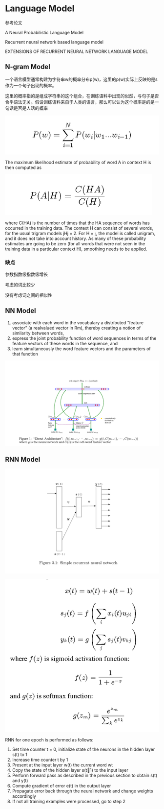 # Language Model

参考论文

A Neural Probabilistic Language Model

Recurrent neural network based language model

EXTENSIONS OF RECURRENT NEURAL NETWORK LANGUAGE MODEL

## N-gram Model

一个语言模型通常构建为字符串w的概率分布p(w)，这里的p(w)实际上反映的是s作为一个句子出现的概率。

这里的概率指的是组成字符串的这个组合，在训练语料中出现的似然，与句子是否合乎语法无关。假设训练语料来自于人类的语言，那么可以认为这个概率是的是一句话是否是人话的概率

![1540886062187](./20181030155055.png)

The maximum likelihood estimate of probability of word A in context H is then computed as

![1540886185095](./20181030155542.png)

where C(HA) is the number of times that the HA sequence of words has occurred in the
training data. The context H can consist of several words, for the usual trigram models
jHj = 2. For H = ;, the model is called unigram, and it does not take into account history.
As many of these probability estimates are going to be zero (for all words that were not
seen in the training data in a particular context H), smoothing needs to be applied. 



### 缺点

参数指数级指数级增长

考虑的词比较少

没有考虑词之间的相似性



## NN Model

1. associate with each word in the vocabulary a distributed “feature vector” (a realvalued
  vector in Rm), thereby creating a notion of similarity between words,
2. express the joint probability function of word sequences in terms of the feature
  vectors of these words in the sequence, and
3. learn simultaneously the word feature vectors and the parameters of that function



![1540887183857](./20181030161245.png)



## RNN Model



![1540887368680](./20181030161540.png)



![1540887495470](./20181030161729.png)

RNN for one epoch is performed as follows:
1. Set time counter t = 0, initialize state of the neurons in the hidden layer s(t) to 1
2. Increase time counter t by 1
3. Present at the input layer w(t) the current word wt
4. Copy the state of the hidden layer s(t􀀀1) to the input layer
5. Perform forward pass as described in the previous section to obtain s(t) and y(t)
6. Compute gradient of error e(t) in the output layer
7. Propagate error back through the neural network and change weights accordingly
8. If not all training examples were processed, go to step 2

